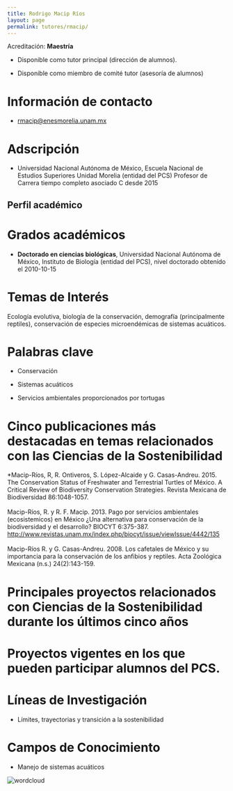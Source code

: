 ```yaml
---
title: Rodrigo Macip Ríos
layout: page
permalink: tutores/rmacip/
---
```


Acreditación: **Maestría**


 - Disponible como tutor principal (dirección de alumnos).


 - Disponible como miembro de comité tutor (asesoría de alumnos)





# Información de contacto

 - <rmacip@enesmorelia.unam.mx>





# Adscripción


 - Universidad Nacional Autónoma de México, Escuela Nacional de Estudios Superiores Unidad Morelia (entidad del PCS)    Profesor de Carrera tiempo completo asociado C desde 2015
 





## Perfil académico


# Grados académicos


 - **Doctorado en ciencias biológicas**, Universidad Nacional Autónoma de México, Instituto de Biología (entidad del PCS), nivel doctorado obtenido el 2010-10-15




# Temas de Interés

Ecología evolutiva, biología de la conservación, demografía (principalmente reptiles), conservación de especies microendémicas de sistemas acuáticos.



# Palabras clave


 - Conservación

 - Sistemas acuáticos

 - Servicios ambientales proporcionados por tortugas




# Cinco publicaciones más destacadas en temas relacionados con las Ciencias de la Sostenibilidad

*Macip-Ríos, R, R. Ontiveros, S. López-Alcaide y G. Casas-Andreu. 2015. The Conservation Status of Freshwater and Terrestrial Turtles of México. A Critical Review of Biodiversity Conservation Strategies. Revista Mexicana de Biodiversidad 86:1048-1057.<br /><br />Macip-Ríos, R. y R. F. Macip. 2013. Pago por servicios ambientales (ecosistemicos) en México ¿Una alternativa para conservación de la biodiversidad y el desarrollo? BIOCYT 6:375-387. http://www.revistas.unam.mx/index.php/biocyt/issue/viewIssue/4442/135<br /><br />Macip-Ríos R. y G. Casas-Andreu. 2008. Los cafetales de México y su importancia para la conservación de los anfibios y reptiles. Acta Zoológica Mexicana (n.s.) 24(2):143-159.




# Principales proyectos relacionados con Ciencias de la Sostenibilidad durante los últimos cinco años






# Proyectos vigentes en los que pueden participar alumnos del PCS.






# Líneas de Investigación


 - Límites, trayectorias y transición a la sostenibilidad





# Campos de Conocimiento

 - Manejo de sistemas acuáticos



![wordcloud](https://sostenibilidad.posgrado.unam.mx/media/perfil-academico/295/wordcloud.png)
